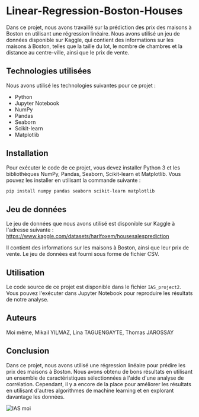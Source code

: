# Linear-Regression-Boston-Houses
Dans ce projet, nous avons travaillé sur la prédiction des prix des maisons à Boston en utilisant une régression linéaire. Nous avons utilisé un jeu de données disponible sur Kaggle, qui contient des informations sur les maisons à Boston, telles que la taille du lot, le nombre de chambres et la distance au centre-ville, ainsi que le prix de vente.

## Technologies utilisées
Nous avons utilisé les technologies suivantes pour ce projet :

- Python
- Jupyter Notebook
- NumPy
- Pandas
- Seaborn
- Scikit-learn
- Matplotlib

## Installation
Pour exécuter le code de ce projet, vous devez installer Python 3 et les bibliothèques NumPy, Pandas, Seaborn, Scikit-learn et Matplotlib. Vous pouvez les installer en utilisant la commande suivante :
```bash
pip install numpy pandas seaborn scikit-learn matplotlib
```
## Jeu de données
Le jeu de données que nous avons utilisé est disponible sur Kaggle à l'adresse suivante :
https://www.kaggle.com/datasets/harlfoxem/housesalesprediction

Il contient des informations sur les maisons à Boston, ainsi que leur prix de vente. Le jeu de données est fourni sous forme de fichier CSV.

## Utilisation
Le code source de ce projet est disponible dans le fichier `IAS_project2`. Vous pouvez l'exécuter dans Jupyter Notebook pour reproduire les résultats de notre analyse.

## Auteurs
Moi même, Mikail YILMAZ, Lina TAGUENGAYTE, Thomas JAROSSAY

## Conclusion
Dans ce projet, nous avons utilisé une régression linéaire pour prédire les prix des maisons à Boston. Nous avons obtenu de bons résultats en utilisant un ensemble de caractéristiques sélectionnées à l'aide d'une analyse de corrélation. Cependant, il y a encore de la place pour améliorer les résultats en utilisant d'autres algorithmes de machine learning et en explorant davantage les données.


![IAS moi](https://user-images.githubusercontent.com/58750536/226785501-49e35fff-5b41-4a98-bcc2-48675741f547.png)
